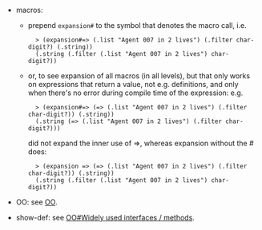 
- macros:
    - prepend `expansion#` to the symbol that denotes the macro call, i.e.
    
            > (expansion#=> (.list "Agent 007 in 2 lives") (.filter char-digit?) (.string))
            (.string (.filter (.list "Agent 007 in 2 lives") char-digit?))

    - or, to see expansion of all macros (in all levels), but that
      only works on expressions that return a value, not
      e.g. definitions, and only when there's no error during compile
      time of the expression: e.g.
    
            > (expansion#=> (=> (.list "Agent 007 in 2 lives") (.filter char-digit?)) (.string))
            (.string (=> (.list "Agent 007 in 2 lives") (.filter char-digit?)))
            
       did not expand the inner use of =>, whereas expansion without the # does:
       
            > (expansion => (=> (.list "Agent 007 in 2 lives") (.filter char-digit?)) (.string))
            (.string (.filter (.list "Agent 007 in 2 lives") char-digit?))

- OO: see [OO](OO.md).

- show-def: see [OO#Widely used interfaces / methods](OO.md).


